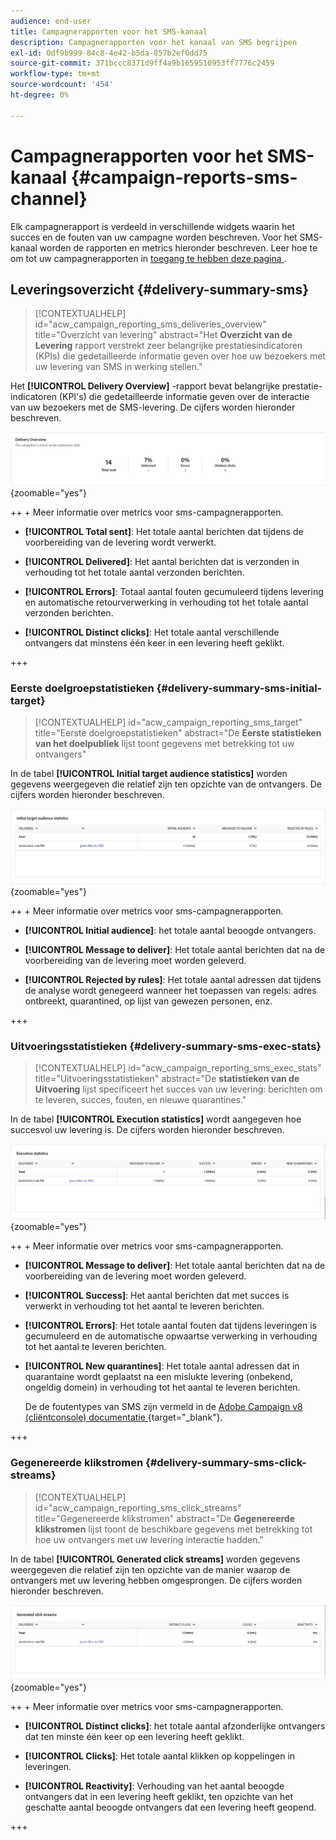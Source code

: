 ```yaml
---
audience: end-user
title: Campagnerapporten voor het SMS-kanaal
description: Campagnerapporten voor het kanaal van SMS begrijpen
exl-id: 0df9b999-84c8-4e42-b5da-857b2ef0dd75
source-git-commit: 371bccc8371d9ff4a9b1659510953ff7776c2459
workflow-type: tm+mt
source-wordcount: '454'
ht-degree: 0%

---
```


# Campagnerapporten voor het SMS-kanaal {#campaign-reports-sms-channel}

Elk campagnerapport is verdeeld in verschillende widgets waarin het succes en de fouten van uw campagne worden beschreven. Voor het SMS-kanaal worden de rapporten en metrics hieronder beschreven. Leer hoe te om tot uw campagnerapporten in [ toegang te hebben deze pagina ](campaign-reports.md).

## Leveringsoverzicht {#delivery-summary-sms}

>[!CONTEXTUALHELP]
>id="acw_campaign_reporting_sms_deliveries_overview"
>title="Overzicht van levering"
>abstract="Het **Overzicht van de Levering** rapport verstrekt zeer belangrijke prestatiesindicatoren (KPIs) die gedetailleerde informatie geven over hoe uw bezoekers met uw levering van SMS in werking stellen."


Het **[!UICONTROL Delivery Overview]** -rapport bevat belangrijke prestatie-indicatoren (KPI&#39;s) die gedetailleerde informatie geven over de interactie van uw bezoekers met de SMS-levering. De cijfers worden hieronder beschreven.

![](assets/campaign_report_sms_1.png){zoomable="yes"}

++ + Meer informatie over metrics voor sms-campagnerapporten.

* **[!UICONTROL Total sent]**: Het totale aantal berichten dat tijdens de voorbereiding van de levering wordt verwerkt.

* **[!UICONTROL Delivered]**: Het aantal berichten dat is verzonden in verhouding tot het totale aantal verzonden berichten.

* **[!UICONTROL Errors]**: Totaal aantal fouten gecumuleerd tijdens levering en automatische retourverwerking in verhouding tot het totale aantal verzonden berichten.

* **[!UICONTROL Distinct clicks]**: Het totale aantal verschillende ontvangers dat minstens één keer in een levering heeft geklikt.

+++


### Eerste doelgroepstatistieken {#delivery-summary-sms-initial-target}

>[!CONTEXTUALHELP]
>id="acw_campaign_reporting_sms_target"
>title="Eerste doelgroepstatistieken"
>abstract="De **Eerste statistieken van het doelpubliek** lijst toont gegevens met betrekking tot uw ontvangers"

In de tabel **[!UICONTROL Initial target audience statistics]** worden gegevens weergegeven die relatief zijn ten opzichte van de ontvangers. De cijfers worden hieronder beschreven.


![](assets/campaign_report_sms_2.png){zoomable="yes"}

++ + Meer informatie over metrics voor sms-campagnerapporten.

* **[!UICONTROL Initial audience]**: het totale aantal beoogde ontvangers.

* **[!UICONTROL Message to deliver]**: Het totale aantal berichten dat na de voorbereiding van de levering moet worden geleverd.

* **[!UICONTROL Rejected by rules]**: Het totale aantal adressen dat tijdens de analyse wordt genegeerd wanneer het toepassen van regels: adres ontbreekt, quarantined, op lijst van gewezen personen, enz.

+++


### Uitvoeringsstatistieken {#delivery-summary-sms-exec-stats}


>[!CONTEXTUALHELP]
>id="acw_campaign_reporting_sms_exec_stats"
>title="Uitvoeringsstatistieken"
>abstract="De **statistieken van de Uitvoering** lijst specificeert het succes van uw levering: berichten om te leveren, succes, fouten, en nieuwe quarantines."


In de tabel **[!UICONTROL Execution statistics]** wordt aangegeven hoe succesvol uw levering is. De cijfers worden hieronder beschreven.


![](assets/campaign_report_sms_3.png){zoomable="yes"}

++ + Meer informatie over metrics voor sms-campagnerapporten.

* **[!UICONTROL Message to deliver]**: Het totale aantal berichten dat na de voorbereiding van de levering moet worden geleverd.

* **[!UICONTROL Success]**: Het aantal berichten dat met succes is verwerkt in verhouding tot het aantal te leveren berichten.

* **[!UICONTROL Errors]**: Het totale aantal fouten dat tijdens leveringen is gecumuleerd en de automatische opwaartse verwerking in verhouding tot het aantal te leveren berichten.

* **[!UICONTROL New quarantines]**: Het totale aantal adressen dat in quarantaine wordt geplaatst na een mislukte levering (onbekend, ongeldig domein) in verhouding tot het aantal te leveren berichten.

  De de foutentypes van SMS zijn vermeld in de [ Adobe Campaign v8 (cliëntconsole) documentatie ](https://experienceleague.adobe.com/docs/campaign/campaign-v8/send/failures/delivery-failures.html#sms-quarantines) {target="_blank"}.

+++

### Gegenereerde klikstromen {#delivery-summary-sms-click-streams}


>[!CONTEXTUALHELP]
>id="acw_campaign_reporting_sms_click_streams"
>title="Gegenereerde klikstromen"
>abstract="De **Gegenereerde klikstromen** lijst toont de beschikbare gegevens met betrekking tot hoe uw ontvangers met uw levering interactie hadden."

In de tabel **[!UICONTROL Generated click streams]** worden gegevens weergegeven die relatief zijn ten opzichte van de manier waarop de ontvangers met uw levering hebben omgesprongen. De cijfers worden hieronder beschreven.

![](assets/campaign_report_sms_4.png){zoomable="yes"}

++ + Meer informatie over metrics voor sms-campagnerapporten.

* **[!UICONTROL Distinct clicks]**: het totale aantal afzonderlijke ontvangers dat ten minste één keer op een levering heeft geklikt.

* **[!UICONTROL Clicks]**: Het totale aantal klikken op koppelingen in leveringen.

* **[!UICONTROL Reactivity]**: Verhouding van het aantal beoogde ontvangers dat in een levering heeft geklikt, ten opzichte van het geschatte aantal beoogde ontvangers dat een levering heeft geopend.

+++

